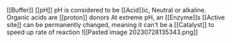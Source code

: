 [[Buffer]]
[[pH]]
pH is considered to be [[Acid]]ic, Neutral or alkaline. Organic acids are [[proton]] donors
At extreme pH, an [[Enzyme]]s [[Active site]] can be permanently changed, meaning it can't be a [[Catalyst]] to speed up rate of reaction
![[Pasted image 20230728135343.png]]